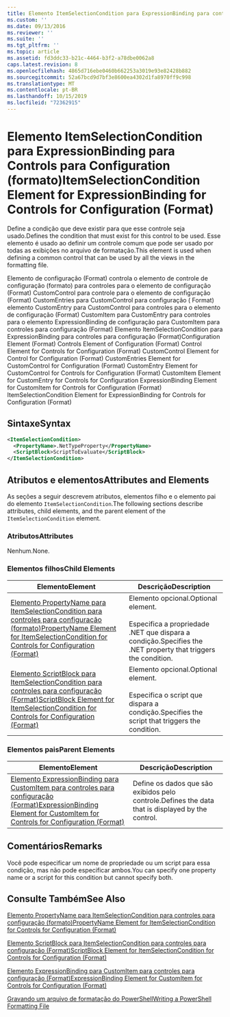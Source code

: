 ```yaml
---
title: Elemento ItemSelectionCondition para ExpressionBinding para controles para configuração (Format) | Microsoft Docs
ms.custom: ''
ms.date: 09/13/2016
ms.reviewer: ''
ms.suite: ''
ms.tgt_pltfrm: ''
ms.topic: article
ms.assetid: fd3ddc33-b21c-4464-b3f2-a78dbe0062a8
caps.latest.revision: 8
ms.openlocfilehash: 4865d716ebe0460b662253a3019e93e82428b882
ms.sourcegitcommit: 52a67bcd9d7bf3e8600ea4302d1fa8970ff9c998
ms.translationtype: MT
ms.contentlocale: pt-BR
ms.lasthandoff: 10/15/2019
ms.locfileid: "72362915"
---
```

# <a name="itemselectioncondition-element-for-expressionbinding-for-controls-for-configuration-format"></a><span data-ttu-id="dc0ce-102">Elemento ItemSelectionCondition para ExpressionBinding para Controls para Configuration (formato)</span><span class="sxs-lookup"><span data-stu-id="dc0ce-102">ItemSelectionCondition Element for ExpressionBinding for Controls for Configuration (Format)</span></span>

<span data-ttu-id="dc0ce-103">Define a condição que deve existir para que esse controle seja usado.</span><span class="sxs-lookup"><span data-stu-id="dc0ce-103">Defines the condition that must exist for this control to be used.</span></span> <span data-ttu-id="dc0ce-104">Esse elemento é usado ao definir um controle comum que pode ser usado por todas as exibições no arquivo de formatação.</span><span class="sxs-lookup"><span data-stu-id="dc0ce-104">This element is used when defining a common control that can be used by all the views in the formatting file.</span></span>

<span data-ttu-id="dc0ce-105">Elemento de configuração (Format) controla o elemento de controle de configuração (formato) para controles para o elemento de configuração (Format) CustomControl para controle para o elemento de configuração (Format) CustomEntries para CustomControl para configuração ( Format) elemento CustomEntry para CustomControl para controles para o elemento de configuração (Format) CustomItem para CustomEntry para controles para o elemento ExpressionBinding de configuração para CustomItem para controles para configuração (Format) Elemento ItemSelectionCondition para ExpressionBinding para controles para configuração (Format)</span><span class="sxs-lookup"><span data-stu-id="dc0ce-105">Configuration Element (Format) Controls Element of Configuration (Format) Control Element for Controls for Configuration (Format) CustomControl Element for Control for Configuration (Format) CustomEntries Element for CustomControl for Configuration (Format) CustomEntry Element for CustomControl for Controls for Configuration (Format) CustomItem Element for CustomEntry for Controls for Configuration ExpressionBinding Element for CustomItem for Controls for Configuration (Format) ItemSelectionCondition Element for ExpressionBinding for Controls for Configuration (Format)</span></span>

## <a name="syntax"></a><span data-ttu-id="dc0ce-106">Sintaxe</span><span class="sxs-lookup"><span data-stu-id="dc0ce-106">Syntax</span></span>

```xml
<ItemSelectionCondition>
  <PropertyName>.NetTypeProperty</PropertyName>
  <ScriptBlock>ScriptToEvaluate</ScriptBlock>
</ItemSelectionCondition>
```

## <a name="attributes-and-elements"></a><span data-ttu-id="dc0ce-107">Atributos e elementos</span><span class="sxs-lookup"><span data-stu-id="dc0ce-107">Attributes and Elements</span></span>

<span data-ttu-id="dc0ce-108">As seções a seguir descrevem atributos, elementos filho e o elemento pai do elemento `ItemSelectionCondition`.</span><span class="sxs-lookup"><span data-stu-id="dc0ce-108">The following sections describe attributes, child elements, and the parent element of the `ItemSelectionCondition` element.</span></span>

### <a name="attributes"></a><span data-ttu-id="dc0ce-109">Atributos</span><span class="sxs-lookup"><span data-stu-id="dc0ce-109">Attributes</span></span>

<span data-ttu-id="dc0ce-110">Nenhum.</span><span class="sxs-lookup"><span data-stu-id="dc0ce-110">None.</span></span>

### <a name="child-elements"></a><span data-ttu-id="dc0ce-111">Elementos filhos</span><span class="sxs-lookup"><span data-stu-id="dc0ce-111">Child Elements</span></span>

|<span data-ttu-id="dc0ce-112">Elemento</span><span class="sxs-lookup"><span data-stu-id="dc0ce-112">Element</span></span>|<span data-ttu-id="dc0ce-113">Descrição</span><span class="sxs-lookup"><span data-stu-id="dc0ce-113">Description</span></span>|
|-------------|-----------------|
|[<span data-ttu-id="dc0ce-114">Elemento PropertyName para ItemSelectionCondition para controles para configuração (formato)</span><span class="sxs-lookup"><span data-stu-id="dc0ce-114">PropertyName Element for ItemSelectionCondition for Controls for Configuration (Format)</span></span>](./propertyname-element-for-itemseclectioncondition-for-controls-for-configuration-format.md)|<span data-ttu-id="dc0ce-115">Elemento opcional.</span><span class="sxs-lookup"><span data-stu-id="dc0ce-115">Optional element.</span></span><br /><br /> <span data-ttu-id="dc0ce-116">Especifica a propriedade .NET que dispara a condição.</span><span class="sxs-lookup"><span data-stu-id="dc0ce-116">Specifies the .NET property that triggers the condition.</span></span>|
|[<span data-ttu-id="dc0ce-117">Elemento ScriptBlock para ItemSelectionCondition para controles para configuração (Format)</span><span class="sxs-lookup"><span data-stu-id="dc0ce-117">ScriptBlock Element for ItemSelectionCondition for Controls for Configuration (Format)</span></span>](./scriptblock-element-for-itemseclectioncondition-for-controls-for-configuration-format.md)|<span data-ttu-id="dc0ce-118">Elemento opcional.</span><span class="sxs-lookup"><span data-stu-id="dc0ce-118">Optional element.</span></span><br /><br /> <span data-ttu-id="dc0ce-119">Especifica o script que dispara a condição.</span><span class="sxs-lookup"><span data-stu-id="dc0ce-119">Specifies the script that triggers the condition.</span></span>|

### <a name="parent-elements"></a><span data-ttu-id="dc0ce-120">Elementos pais</span><span class="sxs-lookup"><span data-stu-id="dc0ce-120">Parent Elements</span></span>

|<span data-ttu-id="dc0ce-121">Elemento</span><span class="sxs-lookup"><span data-stu-id="dc0ce-121">Element</span></span>|<span data-ttu-id="dc0ce-122">Descrição</span><span class="sxs-lookup"><span data-stu-id="dc0ce-122">Description</span></span>|
|-------------|-----------------|
|[<span data-ttu-id="dc0ce-123">Elemento ExpressionBinding para CustomItem para controles para configuração (Format)</span><span class="sxs-lookup"><span data-stu-id="dc0ce-123">ExpressionBinding Element for CustomItem for Controls for Configuration (Format)</span></span>](./expressionbinding-element-for-customitem-for-controls-for-configuration-format.md)|<span data-ttu-id="dc0ce-124">Define os dados que são exibidos pelo controle.</span><span class="sxs-lookup"><span data-stu-id="dc0ce-124">Defines the data that is displayed by the control.</span></span>|

## <a name="remarks"></a><span data-ttu-id="dc0ce-125">Comentários</span><span class="sxs-lookup"><span data-stu-id="dc0ce-125">Remarks</span></span>

<span data-ttu-id="dc0ce-126">Você pode especificar um nome de propriedade ou um script para essa condição, mas não pode especificar ambos.</span><span class="sxs-lookup"><span data-stu-id="dc0ce-126">You can specify one property name or a script for this condition but cannot specify both.</span></span>

## <a name="see-also"></a><span data-ttu-id="dc0ce-127">Consulte Também</span><span class="sxs-lookup"><span data-stu-id="dc0ce-127">See Also</span></span>

[<span data-ttu-id="dc0ce-128">Elemento PropertyName para ItemSelectionCondition para controles para configuração (formato)</span><span class="sxs-lookup"><span data-stu-id="dc0ce-128">PropertyName Element for ItemSelectionCondition for Controls for Configuration (Format)</span></span>](./propertyname-element-for-itemseclectioncondition-for-controls-for-configuration-format.md)

[<span data-ttu-id="dc0ce-129">Elemento ScriptBlock para ItemSelectionCondition para controles para configuração (Format)</span><span class="sxs-lookup"><span data-stu-id="dc0ce-129">ScriptBlock Element for ItemSelectionCondition for Controls for Configuration (Format)</span></span>](./scriptblock-element-for-itemseclectioncondition-for-controls-for-configuration-format.md)

[<span data-ttu-id="dc0ce-130">Elemento ExpressionBinding para CustomItem para controles para configuração (Format)</span><span class="sxs-lookup"><span data-stu-id="dc0ce-130">ExpressionBinding Element for CustomItem for Controls for Configuration (Format)</span></span>](./expressionbinding-element-for-customitem-for-controls-for-configuration-format.md)

[<span data-ttu-id="dc0ce-131">Gravando um arquivo de formatação do PowerShell</span><span class="sxs-lookup"><span data-stu-id="dc0ce-131">Writing a PowerShell Formatting File</span></span>](./writing-a-powershell-formatting-file.md)
